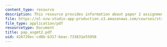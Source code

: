 ```yaml
---
content_type: resource
description: This resource provides information about paper 2 assignments.
file: https://ol-ocw-studio-app-production.s3.amazonaws.com/courses/sts-005-disease-and-society-in-america-fall-2005/426729eccd8bb317beac733831e55950_pap_asgmt2.pdf
file_type: application/pdf
resourcetype: Document
title: pap_asgmt2.pdf
uid: 426729ec-cd8b-b317-beac-733831e55950
---
```

